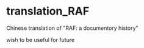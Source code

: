 # translation_RAF
Chinese translation of "RAF: a documentory history"


wish to be useful for future
